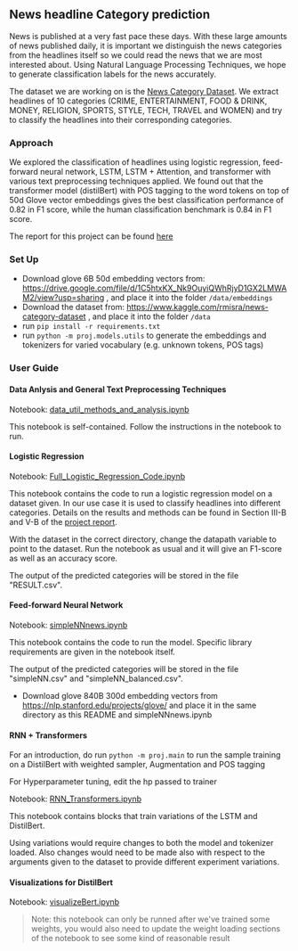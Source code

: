 ## News headline Category prediction

News is published at a very fast pace these days. With these large amounts of news published daily, it is important we distinguish the news categories from the headlines itself so we could read the news that we are most interested about. Using Natural Language Processing Techniques, we hope to generate classification labels for the news accurately.

The dataset we are working on is the [News Category Dataset](https://www.kaggle.com/rmisra/news-category-dataset). We extract headlines of 10 categories (CRIME, ENTERTAINMENT, FOOD & DRINK, MONEY, RELIGION, SPORTS, STYLE, TECH, TRAVEL and WOMEN) and try to classify the headlines into their corresponding categories.

### Approach

We explored the classification of headlines using logistic regression, feed-forward neural network, LSTM, LSTM + Attention, and transformer with various text preprocessing techniques applied. We found out that the transformer model (distilBert) with POS tagging to the word tokens on top of 50d Glove vector embeddings gives the best classification performance of 0.82 in F1 score, while the human classification benchmark is 0.84 in F1 score.

The report for this project can be found [here](https://github.com/fangpinsern/CS4248-Project/blob/master/CS4248_Group_Report.pdf)

### Set Up

- Download glove 6B 50d embedding vectors from: https://drive.google.com/file/d/1C5htxKX_Nk9OuyiQWhRjyD1GX2LMWAM2/view?usp=sharing , and place it into the folder `/data/embeddings`
- Download the dataset from: https://www.kaggle.com/rmisra/news-category-dataset , and place it into the folder `/data`
- run `pip install -r requirements.txt`
- run `python -m proj.models.utils` to generate the embeddings and tokenizers for varied vocabulary (e.g. unknown tokens, POS tags)

### User Guide

#### Data Anlysis and General Text Preprocessing Techniques

Notebook: [data_util_methods_and_analysis.ipynb](https://github.com/fangpinsern/CS4248-Project/blob/master/data_util_methods_and_analysis.ipynb)

This notebook is self-contained. Follow the instructions in the notebook to run.

#### Logistic Regression

Notebook: [Full_Logistic_Regression_Code.ipynb](https://github.com/fangpinsern/CS4248-Project/blob/master/Full_Logistic_Regression_Code.ipynb)

This notebook contains the code to run a logistic regression model on a dataset given. In our use case it is used to classify headlines into different categories. Details on the results and methods can be found in Section III-B and V-B of the [project report](https://github.com/fangpinsern/CS4248-Project/blob/master/CS4248_Group_Report.pdf).

With the dataset in the correct directory, change the datapath variable to point to the dataset. Run the notebook as usual and it will give an F1-score as well as an accuracy score.

The output of the predicted categories will be stored in the file "RESULT.csv".

#### Feed-forward Neural Network

Notebook: [simpleNNnews.ipynb](https://github.com/fangpinsern/CS4248-Project/blob/master/simpleNNnews.ipynb)

This notebook contains the code to run the model. Specific library requirements are given in the notebook itself.

The output of the predicted categories will be stored in the file "simpleNN.csv" and "simpleNN_balanced.csv".

- Download glove 840B 300d embedding vectors from https://nlp.stanford.edu/projects/glove/ and place it in the same directory as this README and simpleNNnews.ipynb

#### RNN + Transformers

For an introduction, do run `python -m proj.main` to run the sample training on a DistilBert with weighted sampler, Augmentation and POS tagging

For Hyperparameter tuning, edit the hp passed to trainer

Notebook: [RNN_Transformers.ipynb](https://github.com/fangpinsern/CS4248-Project/blob/master/RNN_Transformers.ipynb)

This notebook contains blocks that train variations of the LSTM and DistilBert.

Using variations would require changes to both the model and tokenizer loaded. Also changes would need to be made also with respect to the arguments given to the dataset to provide different experiment variations.

#### Visualizations for DistilBert

Notebook: [visualizeBert.ipynb](https://github.com/fangpinsern/CS4248-Project/blob/master/visualizeBert.ipynb)

> Note: this notebook can only be runned after we've trained some weights, you would also need to update the weight loading sections of the notebook to see some kind of reasonable result
